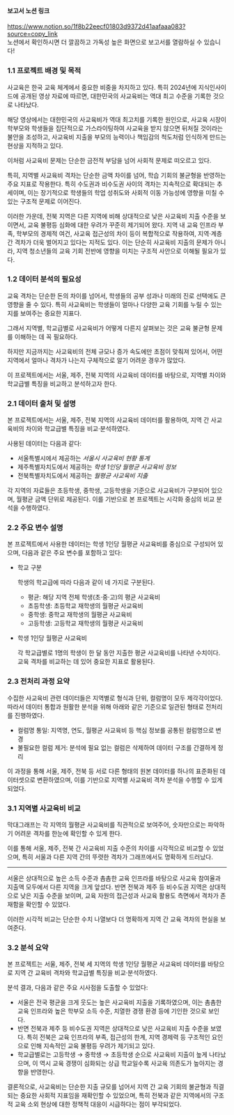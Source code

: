 #### 보고서 노션 링크  <br>
https://www.notion.so/1f8b22eecf01803d9372d41aafaaa083?source=copy_link<br>
노션에서 확인하시면 더 깔끔하고 가독성 높은 화면으로 보고서를 열람하실 수 있습니다!

### **1.1 프로젝트 배경 및 목적**

사교육은 한국 교육 체계에서 중요한 비중을 차지하고 있다. 특히 2024년에 지식인사이드에 공개된 영상 자료에 따르면, 대한민국의 사교육비는 역대 최고 수준을 기록한 것으로 나타났다.

해당 영상에서는 대한민국의 사교육비가 역대 최고치를 기록한 원인으로, 사교육 시장이 학부모와 학생들을 집단적으로 가스라이팅하여 사교육을 받지 않으면 뒤처질 것이라는 불안을 조성하고, 사교육비 지출을 부모의 능력이나 책임감의 척도처럼 인식하게 만드는 현상을 지적하고 있다.

이처럼 사교육비 문제는 단순한 금전적 부담을 넘어 사회적 문제로 떠오르고 있다.

특히, 지역별 사교육비 격차는 단순한 금액 차이를 넘어, 학습 기회의 불균형을 반영하는 주요 지표로 작용한다. 특히 수도권과 비수도권 사이의 격차는 지속적으로 확대되는 추세이며, 이는 장기적으로 학생들의 학업 성취도와 사회적 이동 가능성에 영향을 미칠 수 있는 구조적 문제로 이어진다.

이러한 가운데, 전북 지역은 다른 지역에 비해 상대적으로 낮은 사교육비 지출 수준을 보이면서, 교육 불평등 심화에 대한 우려가 꾸준히 제기되어 왔다. 지역 내 교육 인프라 부족, 학부모의 경제적 여건, 사교육 접근성의 차이 등이 복합적으로 작용하여, 지역·계층 간 격차가 더욱 벌어지고 있다는 지적도 있다. 이는 단순히 사교육비 지출의 문제가 아니라, 지역 청소년들의 교육 기회 전반에 영향을 미치는 구조적 사안으로 이해될 필요가 있다.

### **1.2 데이터 분석의 필요성**

교육 격차는 단순한 돈의 차이를 넘어서, 학생들의 공부 성과나 미래의 진로 선택에도 큰 영향을 줄 수 있다. 특히 사교육비는 학생들이 얼마나 다양한 교육 기회를 누릴 수 있는지를 보여주는 중요한 지표다.

그래서 지역별, 학교급별로 사교육비가 어떻게 다른지 살펴보는 것은 교육 불균형 문제를 이해하는 데 꼭 필요하다.

하지만 지금까지는 사교육비의 전체 규모나 증가 속도에만 초점이 맞춰져 있어서, 어떤 지역에서 얼마나 격차가 나는지 구체적으로 알기 어려운 경우가 많았다.

이 프로젝트에서는 서울, 제주, 전북 지역의 사교육비 데이터를 바탕으로, 지역별 차이와 학교급별 특징을 비교하고 분석하고자 한다.

### **2.1 데이터 출처 및 설명**

본 프로젝트에서는 서울, 제주, 전북 지역의 사교육비 데이터를 활용하여, 지역 간 사교육비의 차이와 학교급별 특징을 비교·분석하였다.

사용된 데이터는 다음과 같다:

- 서울특별시에서 제공하는 *서울시 사교육비 현황 통계*
- 제주특별자치도에서 제공하는 *학생 1인당 월평균 사교육비 정보*
- 전북특별자치도에서 제공하는 *월평균 사교육비 지출*

각 지역의 자료들은 초등학생, 중학생, 고등학생을 기준으로 사교육비가 구분되어 있으며, 월평균 금액 단위로 제공된다. 이를 기반으로 본 프로젝트는 시각화 중심의 비교 분석을 수행하였다.

### **2.2 주요 변수 설명**

본 프로젝트에서 사용한 데이터는 학생 1인당 월평균 사교육비를 중심으로 구성되어 있으며, 다음과 같은 주요 변수를 포함하고 있다:

- 학교 구분
    
    학생의 학교급에 따라 다음과 같이 네 가지로 구분된다.
    
    - 평균: 해당 지역 전체 학생(초·중·고)의 평균 사교육비
    - 초등학생: 초등학교 재학생의 월평균 사교육비
    - 중학생: 중학교 재학생의 월평균 사교육비
    - 고등학생: 고등학교 재학생의 월평균 사교육비
- 학생 1인당 월평균 사교육비
    
    각 학교급별로 1명의 학생이 한 달 동안 지출한 평균 사교육비를 나타낸 수치이다. 교육 격차를 비교하는 데 있어 중요한 지표로 활용된다.
    

### 2.3 전처리 과정 요약
수집한 사교육비 관련 데이터들은 지역별로 형식과 단위, 컬럼명이 모두 제각각이었다. 따라서 데이터 통합과 원활한 분석을 위해 아래와 같은 기준으로 일관된 형태로 전처리를 진행하였다.

- 컬럼명 통일: 지역명, 연도, 월평균 사교육비 등 핵심 정보를 공통된 컬럼명으로 변경
- 불필요한 컬럼 제거: 분석에 필요 없는 컬럼은 삭제하여 데이터 구조를 간결하게 정리


이 과정을 통해 서울, 제주, 전북 등 서로 다른 형태의 원본 데이터를 하나의 표준화된 데이터셋으로 변환하였으며, 이를 기반으로 지역별 사교육비 격차 분석을 수행할 수 있게 되었다.

### 3.1 지역별 사교육비 비교

막대그래프는 각 지역의 월평균 사교육비를 직관적으로 보여주어, 숫자만으로는 파악하기 어려운 격차를 한눈에 확인할 수 있게 한다.

이를 통해 서울, 제주, 전북 간 사교육비 지출 수준의 차이를 시각적으로 비교할 수 있었으며, 특히 서울과 다른 지역 간의 뚜렷한 격차가 그래프에서도 명확하게 드러났다.

---
서울은 상대적으로 높은 소득 수준과 촘촘한 교육 인프라를 바탕으로 사교육 참여율과 지출액 모두에서 다른 지역을 크게 앞섰다. 반면 전북과 제주 등 비수도권 지역은 상대적으로 낮은 지출 수준을 보이며, 교육 자원의 접근성과 사교육 활용도 측면에서 격차가 존재함을 확인할 수 있었다.

이러한 시각적 비교는 단순한 수치 나열보다 더 명확하게 지역 간 교육 격차의 현실을 보여준다.

### **3.2 분석 요약**

본 프로젝트는 서울, 제주, 전북 세 지역의 학생 1인당 월평균 사교육비 데이터를 바탕으로 지역 간 교육비 격차와 학교급별 특징을 비교·분석하였다.

분석 결과, 다음과 같은 주요 시사점을 도출할 수 있었다:

- 서울은 전국 평균을 크게 웃도는 높은 사교육비 지출을 기록하였으며, 이는 촘촘한 교육 인프라와 높은 학부모 소득 수준, 치열한 경쟁 환경 등에 기인한 것으로 보인다.
- 반면 전북과 제주 등 비수도권 지역은 상대적으로 낮은 사교육비 지출 수준을 보였다. 특히 전북은 교육 인프라의 부족, 접근성의 한계, 지역 경제력 등 구조적인 요인으로 인해 지속적인 교육 불평등 우려가 제기되고 있다.
- 학교급별로는 고등학생 → 중학생 → 초등학생 순으로 사교육비 지출이 높게 나타났으며, 이 역시 교육 경쟁이 심화되는 상급 학교일수록 사교육 의존도가 높아지는 경향을 반영한다.

결론적으로, 사교육비는 단순한 지출 규모를 넘어서 지역 간 교육 기회의 불균형과 직결되는 중요한 사회적 지표임을 재확인할 수 있었으며, 특히 전북과 같은 지역에서의 구조적 교육 소외 현상에 대한 정책적 대응이 시급하다는 점이 부각되었다.
